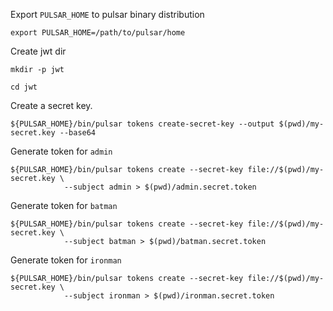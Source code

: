 Export `PULSAR_HOME` to pulsar binary distribution

```
export PULSAR_HOME=/path/to/pulsar/home
```

Create jwt dir

```
mkdir -p jwt
```
```
cd jwt
```

Create a secret key.

```
${PULSAR_HOME}/bin/pulsar tokens create-secret-key --output $(pwd)/my-secret.key --base64
```

Generate token for `admin`

```
${PULSAR_HOME}/bin/pulsar tokens create --secret-key file://$(pwd)/my-secret.key \
            --subject admin > $(pwd)/admin.secret.token
```

Generate token for `batman`

```
${PULSAR_HOME}/bin/pulsar tokens create --secret-key file://$(pwd)/my-secret.key \
            --subject batman > $(pwd)/batman.secret.token
```

Generate token for `ironman`

```
${PULSAR_HOME}/bin/pulsar tokens create --secret-key file://$(pwd)/my-secret.key \
            --subject ironman > $(pwd)/ironman.secret.token
```
